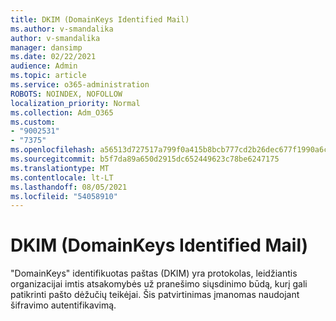```yaml
---
title: DKIM (DomainKeys Identified Mail)
ms.author: v-smandalika
author: v-smandalika
manager: dansimp
ms.date: 02/22/2021
audience: Admin
ms.topic: article
ms.service: o365-administration
ROBOTS: NOINDEX, NOFOLLOW
localization_priority: Normal
ms.collection: Adm_O365
ms.custom:
- "9002531"
- "7375"
ms.openlocfilehash: a56513d727517a799f0a415b8bcb777cd2b26dec677f1990a6caf4b2090f660b
ms.sourcegitcommit: b5f7da89a650d2915dc652449623c78be6247175
ms.translationtype: MT
ms.contentlocale: lt-LT
ms.lasthandoff: 08/05/2021
ms.locfileid: "54058910"
---
```

# <a name="dkim-domainkeys-identified-mail"></a>DKIM (DomainKeys Identified Mail)

"DomainKeys" identifikuotas paštas (DKIM) yra protokolas, leidžiantis organizacijai imtis atsakomybės už pranešimo siųsdinimo būdą, kurį gali patikrinti pašto dėžučių teikėjai. Šis patvirtinimas įmanomas naudojant šifravimo autentifikavimą.
